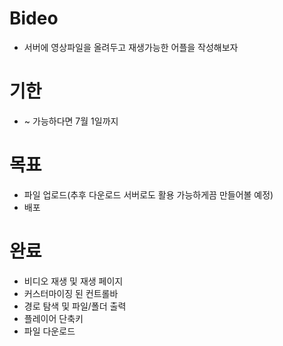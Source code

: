 # Bideo
- 서버에 영상파일을 올려두고 재생가능한 어플을 작성해보자

# 기한
- ~ 가능하다면 7월 1일까지

# 목표
- 파일 업로드(추후 다운로드 서버로도 활용 가능하게끔 만들어볼 예정)
- 배포

# 완료
- 비디오 재생 및 재생 페이지
- 커스터마이징 된 컨트롤바
- 경로 탐색 및 파일/폴더 출력
- 플레이어 단축키
- 파일 다운로드
